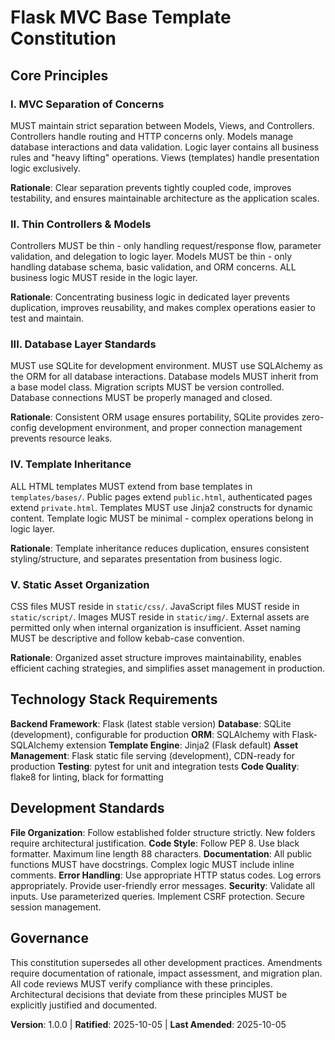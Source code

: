 <!--
SYNC IMPACT REPORT:
Version change: [NEW] → 1.0.0
Modified principles: [INITIAL CREATION]
Added sections: All core sections created
Removed sections: None
Templates requiring updates: 
  ✅ c:\Users\tyler\Documents\Coding\Flask\base_template\.specify\templates\plan-template.md (requires review)
  ✅ c:\Users\tyler\Documents\Coding\Flask\base_template\.specify\templates\spec-template.md (requires review)
  ✅ c:\Users\tyler\Documents\Coding\Flask\base_template\.specify\templates\tasks-template.md (requires review)
Follow-up TODOs: Review and align all template files with Flask MVC principles
-->

# Flask MVC Base Template Constitution

## Core Principles

### I. MVC Separation of Concerns
MUST maintain strict separation between Models, Views, and Controllers. Controllers handle routing and HTTP concerns only. Models manage database interactions and data validation. Logic layer contains all business rules and "heavy lifting" operations. Views (templates) handle presentation logic exclusively.

**Rationale**: Clear separation prevents tightly coupled code, improves testability, and ensures maintainable architecture as the application scales.

### II. Thin Controllers & Models
Controllers MUST be thin - only handling request/response flow, parameter validation, and delegation to logic layer. Models MUST be thin - only handling database schema, basic validation, and ORM concerns. ALL business logic MUST reside in the logic layer.

**Rationale**: Concentrating business logic in dedicated layer prevents duplication, improves reusability, and makes complex operations easier to test and maintain.

### III. Database Layer Standards
MUST use SQLite for development environment. MUST use SQLAlchemy as the ORM for all database interactions. Database models MUST inherit from a base model class. Migration scripts MUST be version controlled. Database connections MUST be properly managed and closed.

**Rationale**: Consistent ORM usage ensures portability, SQLite provides zero-config development environment, and proper connection management prevents resource leaks.

### IV. Template Inheritance
ALL HTML templates MUST extend from base templates in `templates/bases/`. Public pages extend `public.html`, authenticated pages extend `private.html`. Templates MUST use Jinja2 constructs for dynamic content. Template logic MUST be minimal - complex operations belong in logic layer.

**Rationale**: Template inheritance reduces duplication, ensures consistent styling/structure, and separates presentation from business logic.

### V. Static Asset Organization
CSS files MUST reside in `static/css/`. JavaScript files MUST reside in `static/script/`. Images MUST reside in `static/img/`. External assets are permitted only when internal organization is insufficient. Asset naming MUST be descriptive and follow kebab-case convention.

**Rationale**: Organized asset structure improves maintainability, enables efficient caching strategies, and simplifies asset management in production.

## Technology Stack Requirements

**Backend Framework**: Flask (latest stable version)
**Database**: SQLite (development), configurable for production
**ORM**: SQLAlchemy with Flask-SQLAlchemy extension
**Template Engine**: Jinja2 (Flask default)
**Asset Management**: Flask static file serving (development), CDN-ready for production
**Testing**: pytest for unit and integration tests
**Code Quality**: flake8 for linting, black for formatting

## Development Standards

**File Organization**: Follow established folder structure strictly. New folders require architectural justification.
**Code Style**: Follow PEP 8. Use black formatter. Maximum line length 88 characters.
**Documentation**: All public functions MUST have docstrings. Complex logic MUST include inline comments.
**Error Handling**: Use appropriate HTTP status codes. Log errors appropriately. Provide user-friendly error messages.
**Security**: Validate all inputs. Use parameterized queries. Implement CSRF protection. Secure session management.

## Governance

This constitution supersedes all other development practices. Amendments require documentation of rationale, impact assessment, and migration plan. All code reviews MUST verify compliance with these principles. Architectural decisions that deviate from these principles MUST be explicitly justified and documented.

**Version**: 1.0.0 | **Ratified**: 2025-10-05 | **Last Amended**: 2025-10-05